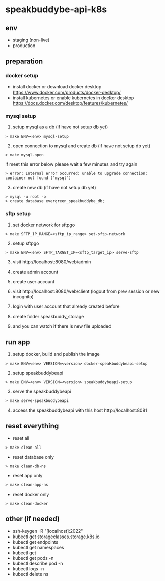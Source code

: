 # speakbuddybe-api-k8s

## env
- staging (non-live)
- production

## preparation

### docker setup
- install docker or download docker desktop https://www.docker.com/products/docker-desktop/
- install kubernetes or enable kubernetes in docker desktop https://docs.docker.com/desktop/features/kubernetes/

### mysql setup
1. setup mysql as a db (if have not setup db yet)
```
> make ENV=<env> mysql-setup
```

2. open connection to mysql and create db (if have not setup db yet)
```
> make mysql-open
```

if meet this error below please wait a few minutes and try again

```
> error: Internal error occurred: unable to upgrade connection: container not found ("mysql")
```

3. create new db (if have not setup db yet)

```
> mysql -u root -p
> create database evergreen_speakbuddybe_db;
```

### sftp setup
1. set docker network for sftpgo
```
> make SFTP_IP_RANGE=<sftp_ip_range> set-sftp-network
```

2. setup sftpgo
```
> make ENV=<env> SFTP_TARGET_IP=<sftp_target_ip> serve-sftp
```

3. visit http://localhost:8080/web/admin

4. create admin account

5. create user account

6. visit http://localhost:8080/web/client (logout from prev session or new incognito)

7. login with user account that already created before

8. create folder speakbuddy_storage

9. and you can watch if there is new file uploaded


## run app

1. setup docker, build and publish the image
```
> make ENV=<env> VERSION=<version> docker-speakbuddybeapi-setup
```

2. setup speakbuddybeapi
```
> make ENV=<env> VERSION=<version> speakbuddybeapi-setup
```

3. serve the speakbuddybeapi
```
> make serve-speakbuddybeapi
```

4. access the speakbuddybeapi with this host http://localhost:8081

## reset everything
- reset all
```
> make clean-all
```

- reset database only
```
> make clean-db-ns
```

- reset app only
```
> make clean-app-ns
```

- reset docker only
```
> make clean-docker
```

## other (if needed)
- ssh-keygen -R "[localhost]:2022"
- kubectl get storageclasses.storage.k8s.io
- kubectl get endpoints
- kubectl get namespaces
- kubectl get <keyword>
- kubectl get pods -n <namespace>
- kubectl describe pod <pod-name> -n <namespace>
- kubectl logs <pod-name> -n <namespace>
- kubectl delete ns <namespace>